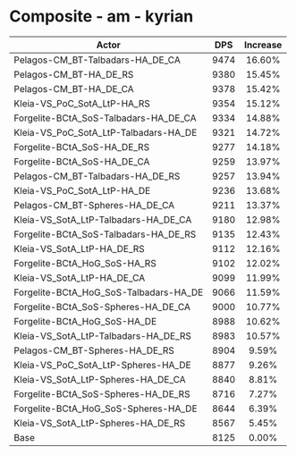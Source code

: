 # Composite - am - kyrian
| Actor | DPS | Increase |
|---|:---:|:---:|
|Pelagos-CM_BT-Talbadars-HA_DE_CA|9474|16.60%|
|Pelagos-CM_BT-HA_DE_RS|9380|15.45%|
|Pelagos-CM_BT-HA_DE_CA|9378|15.42%|
|Kleia-VS_PoC_SotA_LtP-HA_RS|9354|15.12%|
|Forgelite-BCtA_SoS-Talbadars-HA_DE_CA|9334|14.88%|
|Kleia-VS_PoC_SotA_LtP-Talbadars-HA_DE|9321|14.72%|
|Forgelite-BCtA_SoS-HA_DE_RS|9277|14.18%|
|Forgelite-BCtA_SoS-HA_DE_CA|9259|13.97%|
|Pelagos-CM_BT-Talbadars-HA_DE_RS|9257|13.94%|
|Kleia-VS_PoC_SotA_LtP-HA_DE|9236|13.68%|
|Pelagos-CM_BT-Spheres-HA_DE_CA|9211|13.37%|
|Kleia-VS_SotA_LtP-Talbadars-HA_DE_CA|9180|12.98%|
|Forgelite-BCtA_SoS-Talbadars-HA_DE_RS|9135|12.43%|
|Kleia-VS_SotA_LtP-HA_DE_RS|9112|12.16%|
|Forgelite-BCtA_HoG_SoS-HA_RS|9102|12.02%|
|Kleia-VS_SotA_LtP-HA_DE_CA|9099|11.99%|
|Forgelite-BCtA_HoG_SoS-Talbadars-HA_DE|9066|11.59%|
|Forgelite-BCtA_SoS-Spheres-HA_DE_CA|9000|10.77%|
|Forgelite-BCtA_HoG_SoS-HA_DE|8988|10.62%|
|Kleia-VS_SotA_LtP-Talbadars-HA_DE_RS|8983|10.57%|
|Pelagos-CM_BT-Spheres-HA_DE_RS|8904|9.59%|
|Kleia-VS_PoC_SotA_LtP-Spheres-HA_DE|8877|9.26%|
|Kleia-VS_SotA_LtP-Spheres-HA_DE_CA|8840|8.81%|
|Forgelite-BCtA_SoS-Spheres-HA_DE_RS|8716|7.27%|
|Forgelite-BCtA_HoG_SoS-Spheres-HA_DE|8644|6.39%|
|Kleia-VS_SotA_LtP-Spheres-HA_DE_RS|8567|5.45%|
|Base|8125|0.00%|
